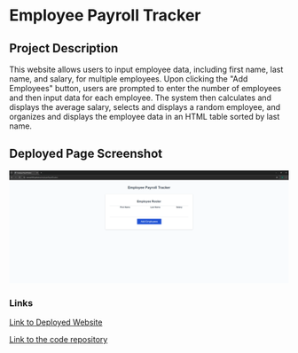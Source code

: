 # Employee Payroll Tracker
## Project Description

This website allows users to input employee data, including first name, last name, and salary, for multiple employees. Upon clicking the "Add Employees" button, users are prompted to enter the number of employees and then input data for each employee. The system then calculates and displays the average salary, selects and displays a random employee, and organizes and displays the employee data in an HTML table sorted by last name.

## Deployed Page Screenshot

![Screenshot of Deployed Application](./Assets/images/Employee%20Payroll%20Tracker%20-%20Google%20Chrome%203_24_2024%207_46_26%20PM.png)

### Links

[Link to Deployed Website](https://dannyt2002.github.io/employeePayrollTracker/)

[Link to the code repository](https://github.com/DannyT2002/employeePayrollTracker)


